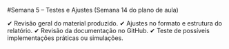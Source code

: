 #Semana 5 – Testes e Ajustes (Semana 14 do plano de aula)

✔ Revisão geral do material produzido.
✔ Ajustes no formato e estrutura do relatório.
✔ Revisão da documentação no GitHub.
✔ Teste de possíveis implementações práticas ou simulações.
